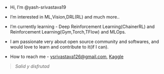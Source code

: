 -  Hi, I’m @yash-srivastava19

-  I’m interested in ML,Vision,DRL(RL) and much more.. 
-  I’m currently learning - Deep Reinforcement Learning(ChainerRL) and Reinforcement Learning(Gym,Torch,TFlow) and MLOps.
-  I am passionate very about open source community and softwares, and would love to learn and contribute to it(if I can).
-  How to reach me - ysrivastava126@gmail.com, [Kaggle](https://www.kaggle.com/yashsrivastava51213)

> *Salid y disfrutad*
